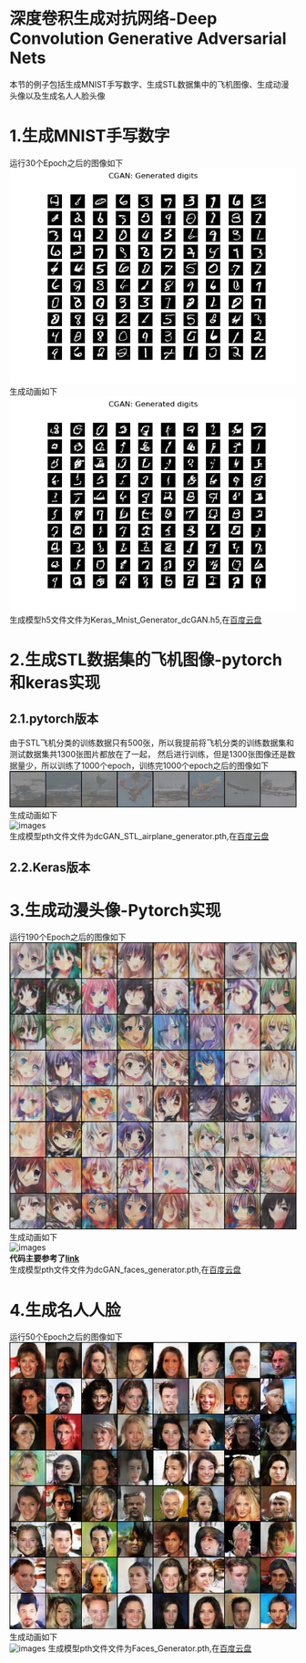 深度卷积生成对抗网络-Deep Convolution Generative Adversarial Nets
===
本节的例子包括生成MNIST手写数字、生成STL数据集中的飞机图像、生成动漫头像以及生成名人人脸头像
# 1.生成MNIST手写数字
运行30个Epoch之后的图像如下<br/>
![images](results/MNIST_30_Keras.png)
生成动画如下<br/>
![images](results/MNIST_30_Keras.gif)
生成模型h5文件文件为Keras_Mnist_Generator_dcGAN.h5,在[百度云盘](https://pan.baidu.com/s/1JWLMbibaH1yGZKcIvyT4hQ#list/path=%2F%E6%A8%A1%E5%9E%8B)

# 2.生成STL数据集的飞机图像-pytorch和keras实现
## 2.1.pytorch版本
由于STL飞机分类的训练数据只有500张，所以我提前将飞机分类的训练数据集和测试数据集共1300张图片都放在了一起，
然后进行训练，但是1300张图像还是数据量少，所以训练了1000个epoch，训练完1000个epoch之后的图像如下<br/>
![images](results/STL_airplane_990_pytorch.png)<br/>
生成动画如下<br/>
![images](results/STL_airplane_pytorch.gif)<br/>
生成模型pth文件文件为dcGAN_STL_airplane_generator.pth,在[百度云盘](https://pan.baidu.com/s/1JWLMbibaH1yGZKcIvyT4hQ#list/path=%2F%E6%A8%A1%E5%9E%8B)

## 2.2.Keras版本

# 3.生成动漫头像-Pytorch实现
运行190个Epoch之后的图像如下<br/>
![images](results/AnimateFaces_190.png)<br/>
生成动画如下<br/>
![images](results/AnimateFaces.gif)<br/>
**代码主要参考了[link](https://github.com/chenyuntc/pytorch-book/tree/master/chapter7-GAN%E7%94%9F%E6%88%90%E5%8A%A8%E6%BC%AB%E5%A4%B4%E5%83%8F)**<br/>
生成模型pth文件文件为dcGAN_faces_generator.pth,在[百度云盘](https://pan.baidu.com/s/1JWLMbibaH1yGZKcIvyT4hQ#list/path=%2F%E6%A8%A1%E5%9E%8B)

# 4.生成名人人脸
运行50个Epoch之后的图像如下<br/>
![images](results/Faces_50.png)
生成动画如下<br/>
![images](results/Faces_50.gif)
生成模型pth文件文件为Faces_Generator.pth,在[百度云盘](https://pan.baidu.com/s/1JWLMbibaH1yGZKcIvyT4hQ#list/path=%2F%E6%A8%A1%E5%9E%8B)



